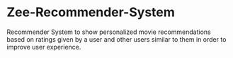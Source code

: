 # Zee-Recommender-System
Recommender System to show personalized movie recommendations based on ratings  given by a user and other users similar to them in order to improve user experience.
